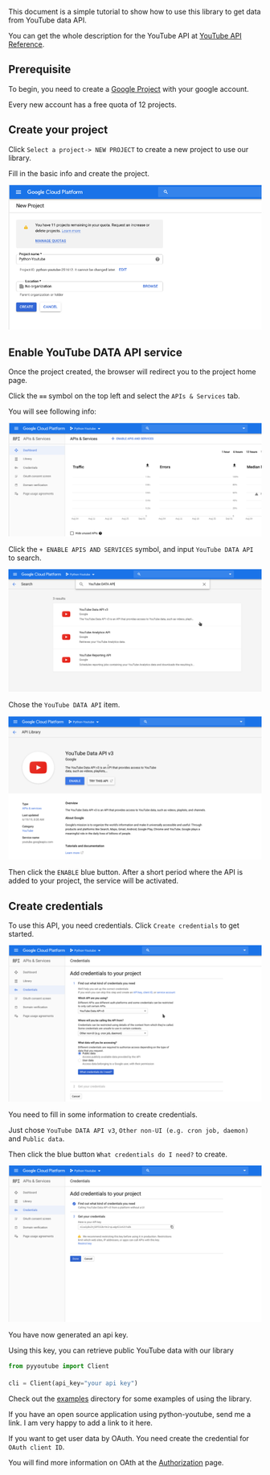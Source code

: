 This document is a simple tutorial to show how to use this library to get data from YouTube data API.

You can get the whole description for the YouTube API at [YouTube API Reference](https://developers.google.com/youtube/v3/docs/).

## Prerequisite

To begin, you need to create a [Google Project](https://console.cloud.google.com) with your google account.

Every new account has a free quota of 12 projects.

## Create your project

Click `Select a project-> NEW PROJECT` to create a new project to use our library.

Fill in the basic info and create the project.

![gt-create-app-1](images/gt-create-app-1.png)

## Enable YouTube DATA API service

Once the project created, the browser will redirect you to the project home page.

Click the `≡≡` symbol on the top left and select the `APIs & Services` tab.

You will see following info:

![gt-create-app-2](images/gt-create-app-2.png)

Click the `+ ENABLE APIS AND SERVICES` symbol, and input `YouTube DATA API` to search.

![gt-create-app-3](images/gt-create-app-3.png)

Chose the ``YouTube DATA API`` item.

![gt-create-app-4](images/gt-create-app-4.png)

Then click the `ENABLE` blue button. After a short period where the API is added to your project, the service will be activated.

## Create credentials

To use this API, you need credentials. Click `Create credentials` to get started.

![gt-create-app-5](images/gt-create-app-5.png)

You need to fill in some information to create credentials.

Just chose `YouTube DATA API v3`, `Other non-UI (e.g. cron job, daemon)` and `Public data`.

Then click the blue button `What credentials do I need?` to create.

![gt-create-app-6](images/gt-create-app-6.png)

You have now generated an api key.

Using this key, you can retrieve public YouTube data with our library

```python
from pyyoutube import Client

cli = Client(api_key="your api key")
```

Check out the [examples](https://github.com/sns-sdks/python-youtube/tree/master/examples) directory for some examples of using the library.

If you have an open source application using python-youtube, send me a link. I am very happy to add a link to it here.

If you want to get user data by OAuth. You need create the credential for ``OAuth client ID``.

You will find more information on OAth at the [Authorization](authorization.md) page.
